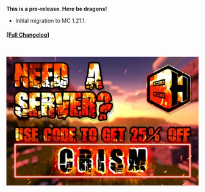 




**This is a pre-release. Here be dragons!**

- Initial migration to MC 1.21.1.


#### **[[Full Changelog]](https://wiki.crismpack.net/modpacks/breakneck-optimized/changelog/1.21/1.21.1#v4.1.0-beta.1)**

<br>

<p><a href='https://bisecthosting.com/CRISM'><img src='https://github.com/CrismPack/CDN/blob/main/desc/breakneck/bh.png?raw=true' width='1000' /></a></p>